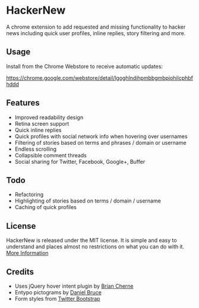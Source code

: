 # HackerNew

A chrome extension to add requested and missing functionality to hacker news including quick user profiles, inline replies, story filtering and more.


## Usage

Install from the Chrome Webstore to receive automatic updates:

https://chrome.google.com/webstore/detail/lgoghlndihpmbbgmbpjohilcphbfhddd


## Features

* Improved readability design
* Retina screen support
* Quick inline replies
* Quick profiles with social network info when hovering over usernames
* Filtering of stories based on terms and phrases / domain or username
* Endless scrolling
* Collapsible comment threads
* Social sharing for Twitter, Facebook, Google+, Buffer


## Todo

* Refactoring
* Highlighting of stories based on terms / domain / username
* Caching of quick profiles


## License

HackerNew is released under the MIT license. It is simple and easy to understand and places almost no restrictions on what you can do with it.
[More Information](http://en.wikipedia.org/wiki/MIT_License)


## Credits 

* Uses jQuery hover intent plugin by [Brian Cherne](http://cherne.net/brian/resources/jquery.hoverIntent.html)
* Entypo pictograms by [Daniel Bruce](http://www.entypo.com)
* Form styles from [Twitter Bootstrap](https://github.com/twitter/bootstrap)
